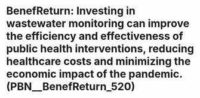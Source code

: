 # BenefReturn: __Investing in wastewater monitoring can improve the efficiency and effectiveness of public health interventions, reducing healthcare costs and minimizing the economic impact of the pandemic.__ (PBN__BenefReturn_520)

